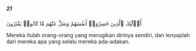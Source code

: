 ##### 21

<span class="ayah">أُو۟لَٰٓئِكَ ٱلَّذِينَ خَسِرُوٓا۟ أَنفُسَهُمْ وَضَلَّ عَنْهُم مَّا كَانُوا۟ يَفْتَرُونَ</span>

<span class="ayah_translation">Mereka itulah orang-orang yang merugikan dirinya sendiri, dan lenyaplah dari mereka apa yang selalu mereka ada-adakan.</span>
